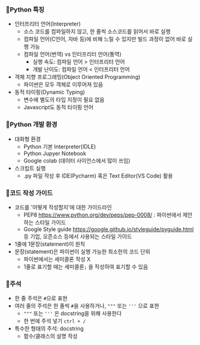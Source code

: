 ### 📌Python 특징

- 인터프리터 언어(Interpreter)
  - 소스 코드를 컴파일하지 않고, 한 줄씩 소스코드를 읽어서 바로 실행
  - 컴파일 언어(C언어, 자바 등)에 비해 느릴 수 있지만 빌드 과정이 없어 바로 실행 가능
  - 컴파일 언어(번역) vs 인터프리터 언어(통역)
    - 실행 속도: 컴파일 언어 > 인터프리터 언어
    - 개발 난이도: 컴파일 언어 < 인터프리터 언어
- 객체 지향 프로그래밍(Object Oriented Programming)
  - 파이썬은 모두 객체로 이루어져 있음
- 동적 타이핑(Dynamic Typing)
  - 변수에 별도의 타입 지정이 필요 없음
  - Javascript도 동적 타이핑 언어



### 📌Python 개발 환경

- 대화형 환경
  - Python 기본 Interpreter(IDLE)
  - Python Jupyer Notebook
  - Google colab (데이터 사이언스에서 많이 쓰임)
- 스크립트 실행
  - .py 파일 작성 후 IDE(Pycharm) 혹은 Text Editor(VS Code) 활용



### 📌코드 작성 가이드

- 코드를 '어떻게 작성할지'에 대한 가이드라인
  - PEP8 <https://www.python.org/dev/peps/pep-0008/> : 파이썬에서 제안하는 스타일 가이드
  - Google Style guide <https://google.github.io/styleguide/pyguide.html> 등 기업, 오픈소스 등에서 사용되는 스타일 가이드
- 1줄에 1문장(statement)이 원칙
- 문장(statement)은 파이썬이 실행 가능한 최소한의 코드 단위
  - 파이썬에서는 세미콜론 작성 X
  - 1줄로 표기할 때는 세미콜론`;` 을 작성하여 표기할 수 있음



### 📌주석

- 한 줄 주석은 `#`으로 표현
- 여러 줄의 주석은 한 줄씩 `#`을 사용하거나, `"""` 또는 `'''` 으로 표현
  -  `"""` 또는 `'''`  은 docstring을 위해 사용한다
  - 한 번에 주석 넣기 `ctrl + /`
- 특수한 형태의 주석: docstring
  - 함수/클래스의 설명 작성